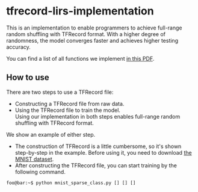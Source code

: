 # tfrecord-lirs-implementation
This is an implementation to enable programmers to achieve full-range random shuffling with TFRecord format.
With a higher degree of randomness, the model converges faster and achieves higher testing accuracy.

You can find a list of all functions we implement [in this PDF](https://github.com/winiel559/tfrecord-lirs-implementation/blob/main/tfrecord-lirs-implementation.pdf).

## How to use
There are two steps to use a TFRecord file:  
* Constructing a TFRecord file from raw data.   
* Using the TFRecord file to train the model.  
Using our implementation in both steps enables full-range random shuffling with TFRecord format.  
  
We show an example of either step.  
* The construction of TFRecord is a little cumbersome, so it's shown step-by-step in the example. Before using it, you need to download [the MNIST dataset](http://yann.lecun.com/exdb/mnist/).
* After constructing the TFRecord file, you can start training by the following command.
```console
foo@bar:~$ python mnist_sparse_class.py [] [] []
```
